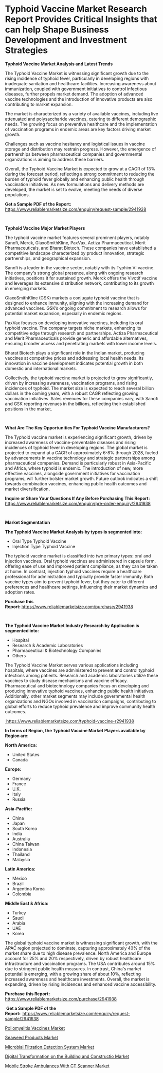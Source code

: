 <p><h1>Typhoid Vaccine Market Research Report Provides Critical Insights that can help Shape Business Development and Investment Strategies</h1></p><p><strong>Typhoid Vaccine Market Analysis and Latest Trends</strong></p>
<p><p>The Typhoid Vaccine Market is witnessing significant growth due to the rising incidence of typhoid fever, particularly in developing regions with inadequate sanitation and healthcare facilities. Increasing awareness about immunization, coupled with government initiatives to control infectious diseases, further propels market demand. The adoption of advanced vaccine technologies and the introduction of innovative products are also contributing to market expansion.</p><p>The market is characterized by a variety of available vaccines, including live attenuated and polysaccharide vaccines, catering to different demographic needs. The growing focus on preventive healthcare and the implementation of vaccination programs in endemic areas are key factors driving market growth.</p><p>Challenges such as vaccine hesitancy and logistical issues in vaccine storage and distribution may restrain progress. However, the emergence of partnerships between pharmaceutical companies and governmental organizations is aiming to address these barriers.</p><p>Overall, the Typhoid Vaccine Market is expected to grow at a CAGR of 13% during the forecast period, reflecting a strong commitment to reducing the burden of typhoid fever globally and enhancing public health through vaccination initiatives. As new formulations and delivery methods are developed, the market is set to evolve, meeting the needs of diverse populations.</p></p>
<p><strong>Get a Sample PDF of the Report:&nbsp;</strong> <a href="https://www.reliablemarketsize.com/enquiry/request-sample/2941938?utm_campaign=2130&utm_medium=2&utm_source=Github&utm_content=ia&utm_term=15032025&utm_id=typhoid-vaccine">https://www.reliablemarketsize.com/enquiry/request-sample/2941938</a></p>
<p>&nbsp;</p>
<p><strong>Typhoid Vaccine Major Market Players</strong></p>
<p><p>The typhoid vaccine market features several prominent players, notably Sanofi, Merck, GlaxoSmithKline, PaxVax, Actiza Pharmaceutical, Merit Pharmaceuticals, and Bharat Biotech. These companies have established a competitive landscape characterized by product innovation, strategic partnerships, and geographical expansion.</p><p>Sanofi is a leader in the vaccine sector, notably with its Typhim Vi vaccine. The company's strong global presence, along with ongoing research initiatives, positions it for sustained growth. Merck offers the Vivotif vaccine and leverages its extensive distribution network, contributing to its growth in emerging markets.</p><p>GlaxoSmithKline (GSK) markets a conjugate typhoid vaccine that is designed to enhance immunity, aligning with the increasing demand for advanced vaccines. GSK’s ongoing commitment to research allows for potential market expansion, especially in endemic regions.</p><p>PaxVax focuses on developing innovative vaccines, including its oral typhoid vaccine. The company targets niche markets, enhancing its competitive edge through research and partnerships. Actiza Pharmaceutical and Merit Pharmaceuticals provide generic and affordable alternatives, ensuring broader access and penetrating markets with lower income levels.</p><p>Bharat Biotech plays a significant role in the Indian market, producing vaccines at competitive prices and addressing local health needs. Its innovation in vaccine development indicates potential growth in both domestic and international markets.</p><p>Collectively, the typhoid vaccine market is projected to grow significantly, driven by increasing awareness, vaccination programs, and rising incidences of typhoid. The market size is expected to reach several billion dollars in the coming years, with a robust CAGR reflecting growing vaccination initiatives. Sales revenues for these companies vary, with Sanofi and GSK reporting revenues in the billions, reflecting their established positions in the market.</p></p>
<p>&nbsp;</p>
<p><strong>What Are The Key Opportunities For Typhoid Vaccine Manufacturers?</strong></p>
<p><p>The Typhoid vaccine market is experiencing significant growth, driven by increased awareness of vaccine-preventable diseases and rising incidences of typhoid fever in developing regions. The global market is projected to expand at a CAGR of approximately 6-8% through 2028, fueled by advancements in vaccine technology and strategic partnerships among pharmaceutical companies. Demand is particularly robust in Asia-Pacific and Africa, where typhoid is endemic. The introduction of new, more effective vaccines, alongside government initiatives for vaccination programs, will further bolster market growth. Future outlook indicates a shift towards combination vaccines, enhancing public health outcomes and market diversification.</p></p>
<p><strong>Inquire or Share Your Questions If Any Before Purchasing This Report:</strong> <a href="https://www.reliablemarketsize.com/enquiry/pre-order-enquiry/2941938?utm_campaign=2130&utm_medium=2&utm_source=Github&utm_content=ia&utm_term=15032025&utm_id=typhoid-vaccine">https://www.reliablemarketsize.com/enquiry/pre-order-enquiry/2941938</a></p>
<p>&nbsp;</p>
<p><strong>Market Segmentation</strong></p>
<p><strong>The Typhoid Vaccine Market Analysis by types is segmented into:</strong></p>
<p><ul><li>Oral Type Typhoid Vaccine</li><li>Injection Type Typhoid Vaccine</li></ul></p>
<p><p>The typhoid vaccine market is classified into two primary types: oral and injection vaccines. Oral typhoid vaccines are administered in capsule form, offering ease of use and improved patient compliance, as they can be taken at home. In contrast, injection typhoid vaccines require a healthcare professional for administration and typically provide faster immunity. Both vaccine types aim to prevent typhoid fever, but they cater to different preferences and healthcare settings, influencing their market dynamics and adoption rates.</p></p>
<p><strong>Purchase this Report:&nbsp;</strong><a href="https://www.reliablemarketsize.com/purchase/2941938?utm_campaign=2130&utm_medium=2&utm_source=Github&utm_content=ia&utm_term=15032025&utm_id=typhoid-vaccine">https://www.reliablemarketsize.com/purchase/2941938</a></p>
<p>&nbsp;</p>
<p><strong>The Typhoid Vaccine Market Industry Research by Application is segmented into:</strong></p>
<p><ul><li>Hospital</li><li>Research & Academic Laboratories</li><li>Pharmaceutical & Biotechnology Companies</li><li>Others</li></ul></p>
<p><p>The Typhoid Vaccine Market serves various applications including hospitals, where vaccines are administered to prevent and control typhoid infections among patients. Research and academic laboratories utilize these vaccines to study disease mechanisms and vaccine efficacy. Pharmaceutical and biotechnology companies focus on developing and producing innovative typhoid vaccines, enhancing public health initiatives. Additionally, other market segments may include governmental health organizations and NGOs involved in vaccination campaigns, contributing to global efforts to reduce typhoid prevalence and improve community health outcomes.</p></p>
<p><a href="https://www.reliablemarketsize.com/typhoid-vaccine-r2941938?utm_campaign=2130&utm_medium=2&utm_source=Github&utm_content=ia&utm_term=15032025&utm_id=typhoid-vaccine">&nbsp;https://www.reliablemarketsize.com/typhoid-vaccine-r2941938</a></p>
<p><strong>In terms of Region, the Typhoid Vaccine Market Players available by Region are:</strong></p>
<p>
    <p> <strong> North America: </strong>
        <ul>
            <li>United States</li>
            <li>Canada</li>
        </ul>
        </p> 
    <p> <strong> Europe: </strong>
        <ul>
            <li>Germany</li>
            <li>France</li>
            <li>U.K.</li>
            <li>Italy</li>
            <li>Russia</li>
        </ul>
        </p> 
    <p> <strong> Asia-Pacific: </strong>
        <ul>
            <li>China</li>
            <li>Japan</li>
            <li>South Korea</li>
            <li>India</li>
            <li>Australia</li>
            <li>China Taiwan</li>
            <li>Indonesia</li>
            <li>Thailand</li>
            <li>Malaysia</li>
        </ul>
        </p> 
    <p> <strong> Latin America: </strong>
        <ul>
            <li>Mexico</li>
            <li>Brazil</li>
            <li>Argentina Korea</li>
            <li>Colombia</li>
        </ul>
        </p> 
    <p> <strong> Middle East & Africa: </strong>
        <ul>
            <li>Turkey</li>
            <li>Saudi</li>
            <li>Arabia</li>
            <li>UAE</li>
            <li>Korea</li>
        </ul>
    </p>
    </p>
<p><p>The global typhoid vaccine market is witnessing significant growth, with the APAC region projected to dominate, capturing approximately 40% of the market share due to high disease prevalence. North America and Europe account for 25% and 20% respectively, driven by robust healthcare infrastructure and vaccination programs. The USA contributes around 15% due to stringent public health measures. In contrast, China's market potential is emerging, with a growing share of about 10%, reflecting increased awareness and healthcare investments. Overall, the market is expanding, driven by rising incidences and enhanced vaccine accessibility.</p></p>
<p><strong>Purchase this Report: </strong><a href="https://www.reliablemarketsize.com/purchase/2941938?utm_campaign=2130&utm_medium=2&utm_source=Github&utm_content=ia&utm_term=15032025&utm_id=typhoid-vaccine">https://www.reliablemarketsize.com/purchase/2941938</a></p>
<p>&nbsp;<strong>Get a Sample PDF of the Report:&nbsp;&nbsp;</strong><a href="https://www.reliablemarketsize.com/enquiry/request-sample/2941938?utm_campaign=2130&utm_medium=2&utm_source=Github&utm_content=ia&utm_term=15032025&utm_id=typhoid-vaccine">https://www.reliablemarketsize.com/enquiry/request-sample/2941938</a></p>
<p><strong></strong></p>
<p><p><a href="https://github.com/asoauoldag3n/Market-Research-Report-List-1/blob/main/poliomyelitis-vaccines-market.md?utm_campaign=2130&utm_medium=2&utm_source=Github&utm_content=ia&utm_term=15032025&utm_id=typhoid-vaccine">Poliomyelitis Vaccines Market</a></p><p><a href="https://github.com/santosh758595/Market-Research-Report-List-7/blob/main/seaweed-products-market.md?utm_campaign=2130&utm_medium=2&utm_source=Github&utm_content=ia&utm_term=15032025&utm_id=typhoid-vaccine">Seaweed Products Market</a></p><p><a href="https://github.com/casalalimo40/Market-Research-Report-List-1/blob/main/microbial-filtration-detection-system-market.md?utm_campaign=2130&utm_medium=2&utm_source=Github&utm_content=ia&utm_term=15032025&utm_id=typhoid-vaccine">Microbial Filtration Detection System Market</a></p><p><a href="https://github.com/stuwinawisa/Market-Research-Report-List-1/blob/main/digital-transformation-on-the-building-and-constructio-market.md?utm_campaign=2130&utm_medium=2&utm_source=Github&utm_content=ia&utm_term=15032025&utm_id=typhoid-vaccine">Digital Transformation on the Building and Constructio Market</a></p><p><a href="https://github.com/phillpfantis/Market-Research-Report-List-1/blob/main/mobile-stroke-ambulances-with-ct-scanner-market.md?utm_campaign=2130&utm_medium=2&utm_source=Github&utm_content=ia&utm_term=15032025&utm_id=typhoid-vaccine">Mobile Stroke Ambulances With CT Scanner Market</a></p></p>